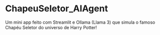 # ChapeuSeletor_AIAgent
Um mini app feito com Streamlit e Ollama (Llama 3) que simula o famoso Chapéu Seletor do universo de Harry Potter!

